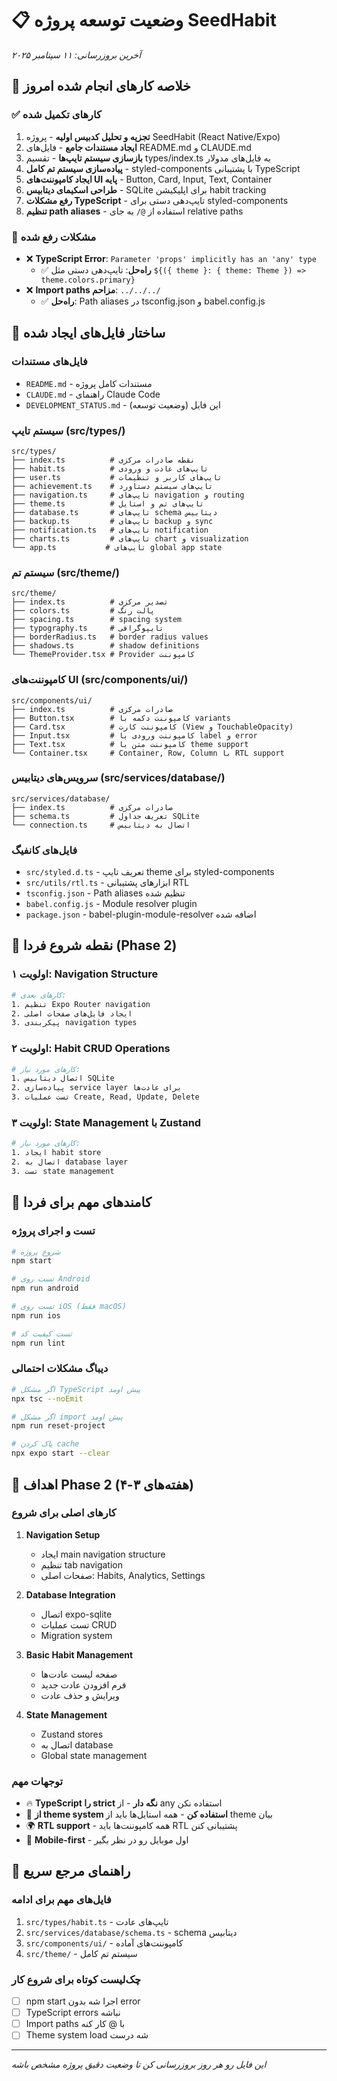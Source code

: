 # 📋 وضعیت توسعه پروژه SeedHabit
*آخرین بروزرسانی: ۱۱ سپتامبر ۲۰۲۵*

## 🎯 خلاصه کارهای انجام شده امروز

### ✅ کارهای تکمیل شده
1. **تجزیه و تحلیل کدبیس اولیه** - پروژه SeedHabit (React Native/Expo)
2. **ایجاد مستندات جامع** - فایل‌های README.md و CLAUDE.md
3. **بازسازی سیستم تایپ‌ها** - تقسیم types/index.ts به فایل‌های مدولار
4. **پیاده‌سازی سیستم تم کامل** - styled-components با پشتیبانی TypeScript
5. **ایجاد کامپوننت‌های UI پایه** - Button, Card, Input, Text, Container
6. **طراحی اسکیمای دیتابیس** - SQLite برای اپلیکیشن habit tracking
7. **رفع مشکلات TypeScript** - تایپ‌دهی دستی برای styled-components
8. **تنظیم path aliases** - استفاده از `@/` به جای relative paths

### 🔧 مشکلات رفع شده
- ❌ **TypeScript Error**: `Parameter 'props' implicitly has an 'any' type`
  - ✅ **راه‌حل**: تایپ‌دهی دستی مثل `${({ theme }: { theme: Theme }) => theme.colors.primary}`
- ❌ **Import paths مزاحم**: `../../../` 
  - ✅ **راه‌حل**: Path aliases در tsconfig.json و babel.config.js

## 📁 ساختار فایل‌های ایجاد شده

### فایل‌های مستندات
- `README.md` - مستندات کامل پروژه
- `CLAUDE.md` - راهنمای Claude Code
- `DEVELOPMENT_STATUS.md` - این فایل (وضعیت توسعه)

### سیستم تایپ (src/types/)
```
src/types/
├── index.ts          # نقطه صادرات مرکزی
├── habit.ts          # تایپ‌های عادت و ورودی
├── user.ts           # تایپ‌های کاربر و تنظیمات
├── achievement.ts    # تایپ‌های سیستم دستاورد
├── navigation.ts     # تایپ‌های navigation و routing
├── theme.ts          # تایپ‌های تم و استایل
├── database.ts       # تایپ‌های schema دیتابیس
├── backup.ts         # تایپ‌های backup و sync
├── notification.ts   # تایپ‌های notification
├── charts.ts         # تایپ‌های chart و visualization
└── app.ts           # تایپ‌های global app state
```

### سیستم تم (src/theme/)
```
src/theme/
├── index.ts          # تصدیر مرکزی
├── colors.ts         # پالت رنگ
├── spacing.ts        # spacing system
├── typography.ts     # تایپوگرافی
├── borderRadius.ts   # border radius values
├── shadows.ts        # shadow definitions
└── ThemeProvider.tsx # Provider کامپوننت
```

### کامپوننت‌های UI (src/components/ui/)
```
src/components/ui/
├── index.ts          # صادرات مرکزی
├── Button.tsx        # کامپوننت دکمه با variants
├── Card.tsx          # کامپوننت کارت (View و TouchableOpacity)
├── Input.tsx         # کامپوننت ورودی با label و error
├── Text.tsx          # کامپوننت متن با theme support
└── Container.tsx     # Container, Row, Column با RTL support
```

### سرویس‌های دیتابیس (src/services/database/)
```
src/services/database/
├── index.ts          # صادرات مرکزی
├── schema.ts         # تعریف جداول SQLite
└── connection.ts     # اتصال به دیتابیس
```

### فایل‌های کانفیگ
- `src/styled.d.ts` - تعریف تایپ theme برای styled-components
- `src/utils/rtl.ts` - ابزارهای پشتیبانی RTL
- `tsconfig.json` - Path aliases تنظیم شده
- `babel.config.js` - Module resolver plugin
- `package.json` - babel-plugin-module-resolver اضافه شده

## 🚀 نقطه شروع فردا (Phase 2)

### اولویت ۱: Navigation Structure
```bash
# کارهای بعدی:
1. تنظیم Expo Router navigation
2. ایجاد فایل‌های صفحات اصلی
3. پیکربندی navigation types
```

### اولویت ۲: Habit CRUD Operations
```bash
# کارهای مورد نیاز:
1. اتصال دیتابیس SQLite
2. پیاده‌سازی service layer برای عادت‌ها
3. تست عملیات Create, Read, Update, Delete
```

### اولویت ۳: State Management با Zustand
```bash
# کارهای مورد نیاز:
1. ایجاد habit store
2. اتصال به database layer
3. تست state management
```

## 📝 کامند‌های مهم برای فردا

### تست و اجرای پروژه
```bash
# شروع پروژه
npm start

# تست روی Android
npm run android

# تست روی iOS (فقط macOS)
npm run ios

# تست کیفیت کد
npm run lint
```

### دیباگ مشکلات احتمالی
```bash
# اگر مشکل TypeScript پیش اومد
npx tsc --noEmit

# اگر مشکل import پیش اومد
npm run reset-project

# پاک کردن cache
npx expo start --clear
```

## 🎯 اهداف Phase 2 (هفته‌های ۳-۴)

### کارهای اصلی برای شروع
1. **Navigation Setup** 
   - ایجاد main navigation structure
   - تنظیم tab navigation
   - صفحات اصلی: Habits, Analytics, Settings

2. **Database Integration**
   - اتصال expo-sqlite
   - تست عملیات CRUD
   - Migration system

3. **Basic Habit Management** 
   - صفحه لیست عادت‌ها
   - فرم افزودن عادت جدید
   - ویرایش و حذف عادت

4. **State Management**
   - Zustand stores
   - اتصال به database
   - Global state management

### توجهات مهم
- 🔥 **TypeScript را strict نگه دار** - از any استفاده نکن
- 🎨 **از theme system استفاده کن** - همه استایل‌ها باید از theme بیان
- 🌍 **RTL support** - همه کامپوننت‌ها باید RTL پشتیبانی کنن
- 📱 **Mobile-first** - اول موبایل رو در نظر بگیر

## 🧭 راهنمای مرجع سریع

### فایل‌های مهم برای ادامه
1. `src/types/habit.ts` - تایپ‌های عادت
2. `src/services/database/schema.ts` - schema دیتابیس
3. `src/components/ui/` - کامپوننت‌های آماده
4. `src/theme/` - سیستم تم کامل

### چک‌لیست کوتاه برای شروع کار
- [ ] npm start اجرا شه بدون error
- [ ] TypeScript errors نباشه
- [ ] Import paths با @ کار کنه
- [ ] Theme system load شه درست

---
*این فایل رو هر روز بروزرسانی کن تا وضعیت دقیق پروژه مشخص باشه*